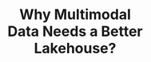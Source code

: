 ---
title: Why Multimodal <br> Data Needs a Better <br> Lakehouse?
description: Today’s lakehouses were built for tables, not tensors. It’s time for a data foundation that speaks the language of multimodal AI.
highlighted: Lakehouse
badge: Research Study
image: images/lakehouse.png
image_mob: images/lakehouse-mob.png
image_alt: Multimodal Lakehouse
vector: static/assets/vectors/download.svg
download: 
  title: "We explore the challenges and limitations of current data lakehouse architectures in handling multimodal data, crucial to modern machine learning and AI workloads:"
  list: 
    - Current lakehouses lack native support for unstructured data like images, audio, and video.
    - AI and ML workloads depend on smooth handling of diverse, multimodal data types.
    - A better lakehouse should unify storage, metadata, and fast access across all modalities.
  info: We propose design principles and potential system enhancements for a new generation of multimodal lakehouses, aiming to bridge the gap between traditional data infrastructure and the needs of large-scale, AI-driven applications.
  form:
    title: Download Your Copy
    embeded: '<script charset="utf-8" type="text/javascript" src="//js-na2.hsforms.net/forms/embed/v2.js"></script>
    <script>
      hbspt.forms.create({
        portalId: "242023405",
        formId: "2304383a-68a1-4eba-8960-b2d84f493ded",
        region: "na2"
      });
    </script>'
    success:
      title: Thank you
      description: We’ve received your submission. 
      addition: "You can download your resource below:"
      button:
        href: https://learn.lancedb.com/hubfs/lancedb-multimodal-lakehouse.pdf
        version: secondary
        text: Download copy
        icon: true
    fields: # if need custom 
      - label: Last Name
        name: last_name
        type: text
        placeholder: Your last name
        requared: false
        half: true
      - label: First name
        name: first_name
        type: text  
        placeholder: Your First name
        requared: false
        half: true
      - label: Email
        name: email
        type: email
        placeholder: Your email
        requared: true
        half: true
      - label: Company name
        name: company_name
        type: text
        placeholder: You comapny name
        requared: true
        half: true
      - label: I agree to receive promotional communications from LanceDB
        name: agreement
        type: checkbox
        requared: true
        half: false
    submit_action: //
    submit_button:
      text: Download the Paper
      icon: true
      variant: primary
    form_info: By submitting, you agree to our [Privacy Policy](https://cdn.prod.website-files.com/6846da01d1da6e05973b02a0/685157c58b8986967135d6d2_LanceDB%20Privacy%20Policy.pdf) and allow LanceDB to store and process the information above to provide you with the content requested.
compliance: 
  title: Enterprise-Grade Compliance
  description: Safety and security guaranteed for your data.
  cards:
    - text: SOC2 Type II
      icon: aicpa.svg
    - text: GDPR compliant
      icon: gdpr.svg
    - text: HIPAA compliant
      icon: hipaa.svg
cta: 
  type: logo
  logo: static/assets/logo-cta.svg
  description: Go native with LanceDB, built for multimodal intelligence.
  vectors:
    left: /assets/vectors/cta-left.svg
    right: /assets/vectors/cta-right.svg

---
